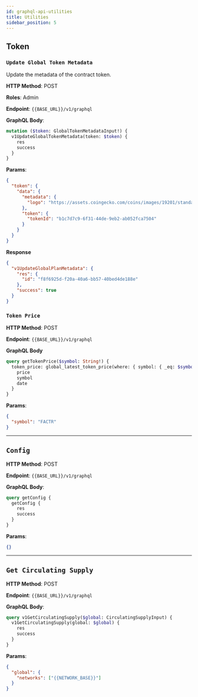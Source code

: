 ```yaml
---
id: graphql-api-utilities
title: Utilities
sidebar_position: 5
---
```


## Token

### `Update Global Token Metadata`

Update the metadata of the contract token.

**HTTP Method**: POST

**Roles**: Admin

**Endpoint**: `{{BASE_URL}}/v1/graphql`

**GraphQL Body**:

```graphql
mutation ($token: GlobalTokenMetadataInput!) {
  v1UpdateGlobalTokenMetadata(token: $token) {
    res
    success
  }
}
```

**Params**:

```json
{
  "token": {
    "data": {
      "metadata": {
        "logo": "https://assets.coingecko.com/coins/images/19201/standard/jFLSu4U9_400x400.png?1696518648"
      },
      "token": {
        "tokenId": "b1c7d7c9-6f31-44de-9eb2-ab052fca7504"
      }
    }
  }
}
```

**Response**

```json
{
  "v1UpdateGlobalPlanMetadata": {
    "res": {
      "id": "f8f6925d-f20a-40a6-bb57-40bed4de188e"
    },
    "success": true
  }
}
```

### `Token Price`

**HTTP Method**: POST

**Endpoint**: `{{BASE_URL}}/v1/graphql`

**GraphQL Body**

```graphql
query getTokenPrice($symbol: String!) {
  token_price: global_latest_token_price(where: { symbol: { _eq: $symbol } }) {
    price
    symbol
    date
  }
}
```

**Params**:

```json
{
  "symbol": "FACTR"
}
```

---

## `Config`

**HTTP Method**: POST

**Endpoint**: `{{BASE_URL}}/v1/graphql`

**GraphQL Body**:

```graphql
query getConfig {
  getConfig {
    res
    success
  }
}
```

**Params**:

```json
{}
```

---

## `Get Circulating Supply`

**HTTP Method**: POST

**Endpoint**: `{{BASE_URL}}/v1/graphql`

**GraphQL Body**:

```graphql
query v1GetCirculatingSupply($global: CirculatingSupplyInput) {
  v1GetCirculatingSupply(global: $global) {
    res
    success
  }
}
```

**Params**:

```json
{
  "global": {
    "networks": ["{{NETWORK_BASE}}"]
  }
}
```
